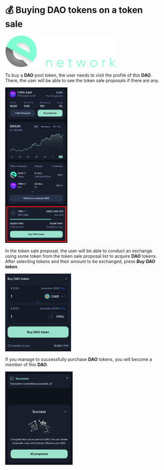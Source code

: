 # 💰 Buying DAO tokens on a token sale

![Logo](../../img/logoDeXe.svg)

To buy a **DAO** pool token, the user needs to visit the profile of this **DAO**. There, the user will be able to see the token sale proposals if there are any. 

<img src="../../img/userGuideBuyToken/userGuideImg_DAOpage.png" height="500" />

In the token sale proposal, the user will be able to conduct an exchange using some token from the token sale proposal list to acquire **DAO** tokens. After selecting tokens and their amount to be exchanged, press ***Buy DAO token***.

<img src="../../img/userGuideBuyToken/userGuideImg_BuyPage.png" height="250" />

If you manage to successfully purchase **DAO** tokens, you will become a member of this **DAO**.

<img src="../../img/userGuideBuyToken/userGuideImg_Success.png" height="300" />
